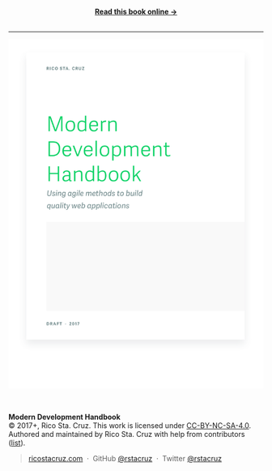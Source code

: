 <div class='_hide'>
<br>
<center><strong><a href='http://ricostacruz.com/modern-development/'>Read this book online →</a></strong></center>
<br>
<hr>
</div>

<p align='center'>
<a href='toc/README.md'><img src='images/cover-shadow.png' style='max-height: 90vh'></a>
</p>

<br>

**Modern Development Handbook**<br>
© 2017+, Rico Sta. Cruz. This work is licensed under [CC-BY-NC-SA-4.0][CC].<br>
Authored and maintained by Rico Sta. Cruz with help from contributors ([list][contributors]).

> [ricostacruz.com](http://ricostacruz.com) &nbsp;&middot;&nbsp;
> GitHub [@rstacruz](https://github.com/rstacruz) &nbsp;&middot;&nbsp;
> Twitter [@rstacruz](https://twitter.com/rstacruz)

[CC]: https://creativecommons.org/licenses/by-nc-sa/4.0/
[contributors]: http://github.com/rstacruz/modern-development/contributors
